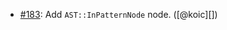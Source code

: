 * [#183](https://github.com/rubocop-hq/rubocop-ast/pull/183): Add `AST::InPatternNode` node. ([@koic][])

